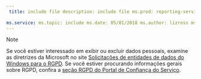 ```yaml
---
 title: include file description: include file ms.prod: reporting-services services: author: eross-msft
 
ms.service: ms.topic: include ms.date: 05/01/2018 ms.author: lizross ms.custom: include file
---
```


>[!Note]
>Se você estiver interessado em exibir ou excluir dados pessoais, examine as diretrizes da Microsoft no site [Solicitações de entidades de dados do Windows para o RGPD](https://docs.microsoft.com/microsoft-365/compliance/gdpr-dsr-windows). Se você estiver procurando informações gerais sobre RGPD, confira a [seção RGPD do Portal de Confiança do Serviço](https://servicetrust.microsoft.com/ViewPage/GDPRGetStarted).
